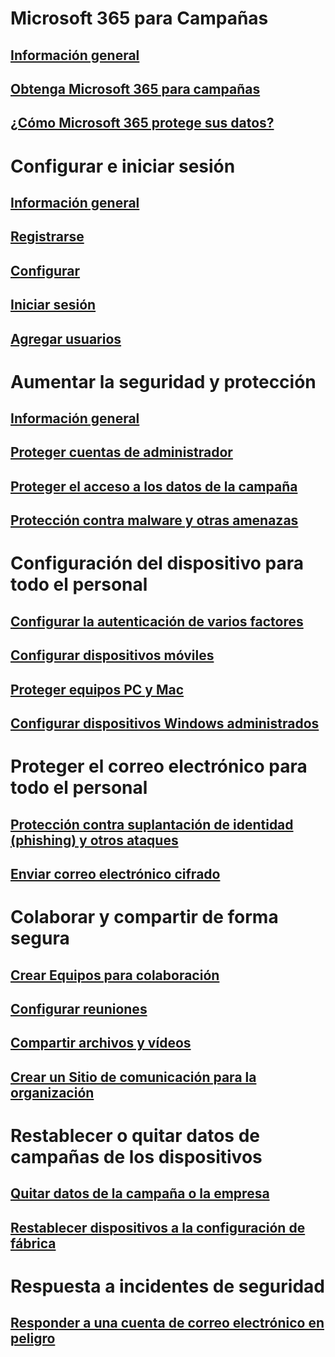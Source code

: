 # Microsoft 365 para Campañas
## [Información general](index.md)
## [Obtenga Microsoft 365 para campañas](get-microsoft-365-campaigns.md)
## [¿Cómo Microsoft 365 protege sus datos?](m365-campaigns-users.md)

# Configurar e iniciar sesión
## [Información general](microsoft-365-campaigns-setup-overview.md)
## [Registrarse](m365-campaigns-sign-up.md)
## [Configurar](../business/set-up.md?toc=/microsoft-365/campaigns/toc.json)
## [Iniciar sesión](m365-campaigns-sign-in.md)
## [Agregar usuarios](../business/add-users-m365b.md?toc=/microsoft-365/campaigns/toc.json)

# Aumentar la seguridad y protección
## [Información general](m365-campaigns-security-overview.md)
## [Proteger cuentas de administrador](m365-campaigns-protect-admin-accounts.md)
## [Proteger el acceso a los datos de la campaña](m365-campaigns-conditional-access.md)
## [Protección contra malware y otras amenazas](m365-campaigns-increase-protection.md) 

# Configuración del dispositivo para todo el personal
## [Configurar la autenticación de varios factores](m365-campaigns-multifactor-authenication.md)
## [Configurar dispositivos móviles](../business/set-up-mobile-devices.md?toc=/microsoft-365/campaigns/toc.json)
## [Proteger equipos PC y Mac](m365-campaigns-protect-pcs-macs.md)
## [Configurar dispositivos Windows administrados](../business/set-up-windows-devices.md?toc=/microsoft-365/campaigns/toc.json)

# Proteger el correo electrónico para todo el personal
## [Protección contra suplantación de identidad (phishing) y otros ataques](m365-campaigns-phishing-and-attacks.md)
## [Enviar correo electrónico cifrado](send-encrypted-email.md)

# Colaborar y compartir de forma segura
## [Crear Equipos para colaboración](create-teams-for-collaboration.md)
## [Configurar reuniones](set-up-meetings.md)
## [Compartir archivos y vídeos](share-files-and-videos.md)
## [Crear un Sitio de comunicación para la organización](create-communications-site.md)

# Restablecer o quitar datos de campañas de los dispositivos 
## [Quitar datos de la campaña o la empresa](../business/remove-company-data.md?toc=/microsoft-365/campaigns/toc.json)
## [Restablecer dispositivos a la configuración de fábrica](../business/reset-devices-to-factory-settings.md?toc=/microsoft-365/campaigns/toc.json)

# Respuesta a incidentes de seguridad
## [Responder a una cuenta de correo electrónico en peligro](https://docs.microsoft.com/microsoft-365/compliance/responding-to-a-compromised-email-account)
